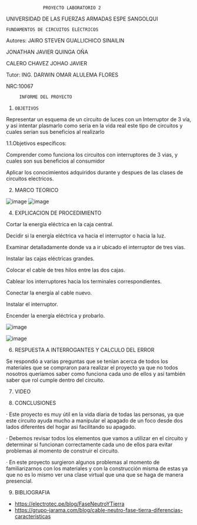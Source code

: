                   PROYECTO LABORATORIO 2

UNIVERSIDAD DE LAS FUERZAS ARMADAS ESPE SANGOLQUI


    FUNDAMENTOS DE CIRCUITOS ELÉCTRICOS
         
Autores: JAIRO STEVEN GUALLICHICO SINAILIN

JONATHAN JAVIER QUINGA OÑA        

CALERO CHAVEZ JOHAO JAVIER

Tutor: ING. DARWIN OMAR ALULEMA FLORES

NRC:10067

         INFORME DEL PROYECTO
         
  
1.     OBJETIVOS

 Representar un esquema de un  circuito  de luces con un Interruptor de 3 vía, y asi intentar plasmarlo como seria en la vida real este tipo de circuitos y cuales serian sus beneficios al realizarlo
 
1.1.Objetivos específicos:

Comprender como funciona los circuitos con interruptores de 3 vias, y cuales son sus beneficios al consumidor

Aplicar  los conocimientos adquiridos  durante y despues de las clases de circuitos electricos.

2.    MARCO TEORICO

![image](https://user-images.githubusercontent.com/117744175/212780819-96013e88-7816-4fdd-a90f-4c6a44921f8e.png)
![image](https://user-images.githubusercontent.com/116815201/212795388-11ad076f-ede7-45cf-a3c3-54208b318a9c.png)

4.    EXPLICACION DE PROCEDIMIENTO  

 Cortar la energía eléctrica en la caja central.
 
Decidir si la energía eléctrica va hacia el interruptor o hacia la luz.

Examinar detalladamente donde va a ir ubicado el interruptor de tres vías.

Instalar las cajas eléctricas grandes.

Colocar el cable de tres hilos entre las dos cajas.

Cablear los interruptores hacia los terminales correspondientes.

Conectar la energía al cable nuevo.

Instalar el interruptor.

Encender la energía eléctrica y probarlo.

![image](https://user-images.githubusercontent.com/117744175/212781040-095f4ea7-bbc5-4f15-9bc9-fc92105ea6a6.png)

![image](https://user-images.githubusercontent.com/116815201/212795861-e3f39e4a-b8c9-42d7-ac35-145e1fb84f02.png)

6.    RESPUESTA A INTERROGANTES Y CALCULO DEL ERROR

Se respondió a varias preguntas que se tenían acerca de todos los materiales que se compraron para realizar el proyecto ya que no todos nosotros queriamos saber como funciona cada uno de ellos y así también saber que rol cumple dentro del circuito.

7. VIDEO

8. CONCLUSIONES

· Este proyecto es muy útil en la vida diaria de todas las personas, ya que este circuito ayuda mucho a manipular el apagado de un foco desde dos lados diferentes del hogar asi facilitando su apagado.

· Debemos revisar todos los elementos que vamos a utilizar en el circuito y determinar si funcionan correctamente cada uno de ellos para evitar problemas al momento de construir el circuito.

· En este proyecto surgieron algunos problemas al momento de familiarizarnos con los materiales y con la construcción misma de estas ya que no es lo mismo ver una clase virtual que una que se haga de manera presencial.

9.    BIBLIOGRAFIA

-  https://electrotec.pe/blog/FaseNeutroYTierra
-  https://grupo-jarama.com/blog/cable-neutro-fase-tierra-diferencias-caracteristicas
